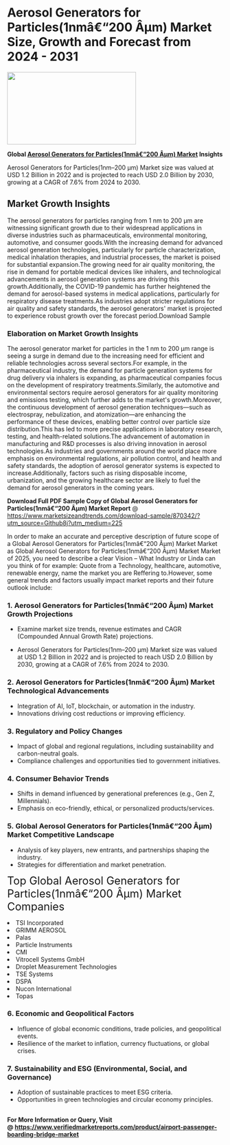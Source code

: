 <H1>Aerosol Generators for Particles(1nmâ€“200 Âµm) Market Size, Growth and Forecast from 2024 - 2031</H1><img class="aligncenter size-medium wp-image-584254" src="https://thirdeyenews.in/wp-content/uploads/2024/09/Global-Market-Research-300x168.jpeg" alt="" width="300" height="168" /><p><strong>Global&nbsp;<a href="https://www.marketsizeandtrends.com/download-sample/870342/?utm_source=Github8j?utm_medium=225">Aerosol Generators for Particles(1nmâ€“200 Âµm) Market</a> Insights</strong></p><p>Aerosol Generators for Particles(1nm–200 µm) Market size was valued at USD 1.2 Billion in 2022 and is projected to reach USD 2.0 Billion by 2030, growing at a CAGR of 7.6% from 2024 to 2030.</p><p><h2>Market Growth Insights</h2> The aerosol generators for particles ranging from 1 nm to 200 µm are witnessing significant growth due to their widespread applications in diverse industries such as pharmaceuticals, environmental monitoring, automotive, and consumer goods.With the increasing demand for advanced aerosol generation technologies, particularly for particle characterization, medical inhalation therapies, and industrial processes, the market is poised for substantial expansion.The growing need for air quality monitoring, the rise in demand for portable medical devices like inhalers, and technological advancements in aerosol generation systems are driving this growth.Additionally, the COVID-19 pandemic has further heightened the demand for aerosol-based systems in medical applications, particularly for respiratory disease treatments.As industries adopt stricter regulations for air quality and safety standards, the aerosol generators' market is projected to experience robust growth over the forecast period.Download Sample <h3>Elaboration on Market Growth Insights</h3> The aerosol generator market for particles in the 1 nm to 200 µm range is seeing a surge in demand due to the increasing need for efficient and reliable technologies across several sectors.For example, in the pharmaceutical industry, the demand for particle generation systems for drug delivery via inhalers is expanding, as pharmaceutical companies focus on the development of respiratory treatments.Similarly, the automotive and environmental sectors require aerosol generators for air quality monitoring and emissions testing, which further adds to the market's growth.Moreover, the continuous development of aerosol generation techniques—such as electrospray, nebulization, and atomization—are enhancing the performance of these devices, enabling better control over particle size distribution.This has led to more precise applications in laboratory research, testing, and health-related solutions.The advancement of automation in manufacturing and R&D processes is also driving innovation in aerosol technologies.As industries and governments around the world place more emphasis on environmental regulations, air pollution control, and health and safety standards, the adoption of aerosol generator systems is expected to increase.Additionally, factors such as rising disposable income, urbanization, and the growing healthcare sector are likely to fuel the demand for aerosol generators in the coming years.</p><p><span class=""><strong>Download Full PDF Sample Copy of Global Aerosol Generators for Particles(1nmâ€“200 Âµm) Market Report</strong> @ <a href="https://www.marketsizeandtrends.com/download-sample/870342/?utm_source=Github8j?utm_medium=225" target="_blank">https://www.marketsizeandtrends.com/download-sample/870342/?utm_source=Github8j?utm_medium=225</a></span></p><p>In order to make an accurate and perceptive description of future scope of a Global&nbsp;Aerosol Generators for Particles(1nmâ€“200 Âµm) Market Market as Global&nbsp;Aerosol Generators for Particles(1nmâ€“200 Âµm) Market Market of 2025, you need to describe a clear Vision &ndash; What Industry or Linda can you think of for example: Quote from a Technology, healthcare, automotive, renewable energy, name the market you are Reffering to.However, some general trends and factors usually impact market reports and their future outlook include:</p><h3>1.&nbsp;<strong>Aerosol Generators for Particles(1nmâ€“200 Âµm) Market Growth Projections</strong></h3><ul><li>Examine market size trends, revenue estimates and CAGR (Compounded Annual Growth Rate) projections.</li><li><p>Aerosol Generators for Particles(1nm–200 µm) Market size was valued at USD 1.2 Billion in 2022 and is projected to reach USD 2.0 Billion by 2030, growing at a CAGR of 7.6% from 2024 to 2030.</p></li></ul><h3>2.&nbsp;<strong>Aerosol Generators for Particles(1nmâ€“200 Âµm) Market Technological Advancements</strong></h3><ul><li>Integration of AI, IoT, blockchain, or automation in the industry.</li><li>Innovations driving cost reductions or improving efficiency.</li></ul><h3>3.&nbsp;<strong>Regulatory and Policy Changes</strong></h3><ul><li>Impact of global and regional regulations, including sustainability and carbon-neutral goals.</li><li>Compliance challenges and opportunities tied to government initiatives.</li></ul><h3>4.&nbsp;<strong>Consumer Behavior Trends</strong></h3><ul><li>Shifts in demand influenced by generational preferences (e.g., Gen Z, Millennials).</li><li>Emphasis on eco-friendly, ethical, or personalized products/services.</li></ul><h3>5.&nbsp;<strong>Global Aerosol Generators for Particles(1nmâ€“200 Âµm) Market Competitive Landscape</strong></h3><ul><li>Analysis of key players, new entrants, and partnerships shaping the industry.</li><li>Strategies for differentiation and market penetration.</li></ul><p data-pm-slice="1 1 []"><span style="color: inherit; font-family: inherit; font-size: 25px;">Top Global Aerosol Generators for Particles(1nmâ€“200 Âµm) Market Companies</span></p><div class="" data-test-id=""><p><li>TSI Incorporated</li><li> GRIMM AEROSOL</li><li> Palas</li><li> Particle Instruments</li><li> CMI</li><li> Vitrocell Systems GmbH</li><li> Droplet Measurement Technologies</li><li> TSE Systems</li><li> DSPA</li><li> Nucon International</li><li> Topas</li></p></div><h3>6.&nbsp;<strong>Economic and Geopolitical Factors</strong></h3><ul><li>Influence of global economic conditions, trade policies, and geopolitical events.</li><li>Resilience of the market to inflation, currency fluctuations, or global crises.</li></ul><h3>7.&nbsp;<strong>Sustainability and ESG (Environmental, Social, and Governance)</strong></h3><ul><li>Adoption of sustainable practices to meet ESG criteria.</li><li>Opportunities in green technologies and circular economy principles.</li></ul><h2><strong style="font-size: 14px;">For More Information or Query, Visit @&nbsp;</strong><a style="background-color: #ffffff; font-size: 14px;" href="https://www.marketsizeandtrends.com/report/aerosol-generators-for-particles-1nm-200-m-market/" target="_blank">https://www.verifiedmarketreports.com/product/airport-passenger-boarding-bridge-market</a></h2>